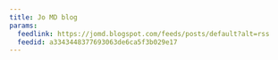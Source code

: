 ```yaml
---
title: Jo MD blog
params:
  feedlink: https://jomd.blogspot.com/feeds/posts/default?alt=rss
  feedid: a3343448377693063de6ca5f3b029e17
---
```

